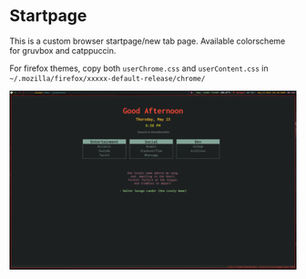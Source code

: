 # Startpage

This is a custom browser startpage/new tab page. Available colorscheme for
gruvbox and catppuccin.

For firefox themes, copy both `userChrome.css` and `userContent.css` in
`~/.mozilla/firefox/xxxxx-default-release/chrome/`

![Startpage screen preview01](images/screenshot.png)
